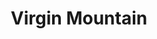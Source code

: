 ---
title: "Virgin Mountain"
year: 2015
rating: 2.5
stars: "★★½"
rewatched: false
permalink: "virgin-mountain"
watched_on: 2016-05-18
---